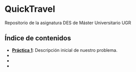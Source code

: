 # QuickTravel
 Repositorio de la asignatura DES de Máster Universitario UGR


## Índice de contenidos

- [**Práctica 1**](Practica%201/): Descripción inicial de nuestro problema.
- []()
- []()
- []()
